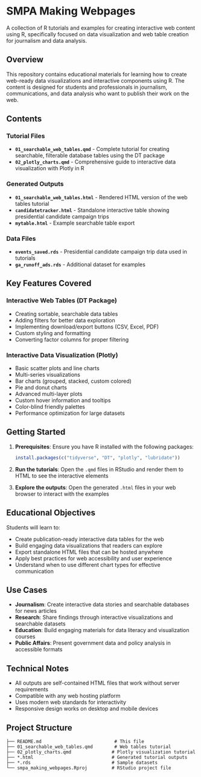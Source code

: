 # SMPA Making Webpages

A collection of R tutorials and examples for creating interactive web content using R, specifically focused on data visualization and web table creation for journalism and data analysis.

## Overview

This repository contains educational materials for learning how to create web-ready data visualizations and interactive components using R. The content is designed for students and professionals in journalism, communications, and data analysis who want to publish their work on the web.

## Contents

### Tutorial Files

- **`01_searchable_web_tables.qmd`** - Complete tutorial for creating searchable, filterable database tables using the DT package
- **`02_plotly_charts.qmd`** - Comprehensive guide to interactive data visualization with Plotly in R

### Generated Outputs

- **`01_searchable_web_tables.html`** - Rendered HTML version of the web tables tutorial
- **`candidatetracker.html`** - Standalone interactive table showing presidential candidate campaign trips
- **`mytable.html`** - Example searchable table export

### Data Files

- **`events_saved.rds`** - Presidential candidate campaign trip data used in tutorials
- **`ga_runoff_ads.rds`** - Additional dataset for examples

## Key Features Covered

### Interactive Web Tables (DT Package)
- Creating sortable, searchable data tables
- Adding filters for better data exploration
- Implementing download/export buttons (CSV, Excel, PDF)
- Custom styling and formatting
- Converting factor columns for proper filtering

### Interactive Data Visualization (Plotly)
- Basic scatter plots and line charts
- Multi-series visualizations
- Bar charts (grouped, stacked, custom colored)
- Pie and donut charts
- Advanced multi-layer plots
- Custom hover information and tooltips
- Color-blind friendly palettes
- Performance optimization for large datasets

## Getting Started

1. **Prerequisites**: Ensure you have R installed with the following packages:
   ```r
   install.packages(c("tidyverse", "DT", "plotly", "lubridate"))
   ```

2. **Run the tutorials**: Open the `.qmd` files in RStudio and render them to HTML to see the interactive elements

3. **Explore the outputs**: Open the generated `.html` files in your web browser to interact with the examples

## Educational Objectives

Students will learn to:
- Create publication-ready interactive data tables for the web
- Build engaging data visualizations that readers can explore
- Export standalone HTML files that can be hosted anywhere
- Apply best practices for web accessibility and user experience
- Understand when to use different chart types for effective communication

## Use Cases

- **Journalism**: Create interactive data stories and searchable databases for news articles
- **Research**: Share findings through interactive visualizations and searchable datasets
- **Education**: Build engaging materials for data literacy and visualization courses
- **Public Affairs**: Present government data and policy analysis in accessible formats

## Technical Notes

- All outputs are self-contained HTML files that work without server requirements
- Compatible with any web hosting platform
- Uses modern web standards for interactivity
- Responsive design works on desktop and mobile devices

## Project Structure

```
├── README.md                           # This file
├── 01_searchable_web_tables.qmd        # Web tables tutorial
├── 02_plotly_charts.qmd               # Plotly visualization tutorial
├── *.html                             # Generated tutorial outputs
├── *.rds                              # Sample datasets
└── smpa_making_webpages.Rproj         # RStudio project file
```